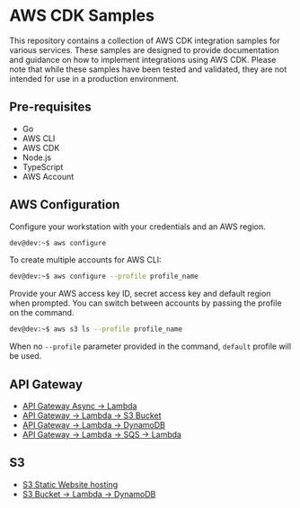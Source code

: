 # AWS CDK Samples

This repository contains a collection of AWS CDK integration samples for various services. These samples are designed to provide documentation and guidance on how to implement integrations using AWS CDK. Please note that while these samples have been tested and validated, they are not intended for use in a production environment.

## Pre-requisites
* Go
* AWS CLI
* AWS CDK
* Node.js
* TypeScript
* AWS Account

## AWS Configuration
Configure your workstation with your credentials and an AWS region.
```bash
dev@dev:~$ aws configure
```

To create multiple accounts for AWS CLI:
```bash
dev@dev:~$ aws configure --profile profile_name
```

Provide your AWS access key ID, secret access key and default region when prompted. You can switch between accounts by passing the profile on the command.
```bash
dev@dev:~$ aws s3 ls --profile profile_name
```

When no `--profile` parameter provided in the command, `default` profile will be used.

## API Gateway
* [API Gateway Async → Lambda](api-gateway/api-gateway-async-lambda/README.md)
* [API Gateway → Lambda → S3 Bucket](api-gateway/api-gateway-lambda-s3/README.md)
* [API Gateway → Lambda → DynamoDB](api-gateway/api-gateway-lambda-dynamodb/README.md)
* [API Gateway → Lambda → SQS → Lambda](api-gateway/api-gateway-lambda-sqs/README.md)

## S3
* [S3 Static Website hosting](s3/s3-website/README.md)
* [S3 Bucket → Lambda → DynamoDB](s3/s3-lambda-dynamodb/README.md)